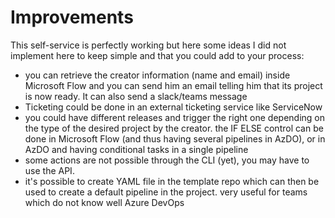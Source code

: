 # Improvements

This self-service is perfectly working but here some ideas I did not implement here to keep simple and that you could add to your process:

- you can retrieve the creator information (name and email) inside Microsoft Flow and you can send him an email telling him that its project is now ready. It can also send a slack/teams message
- Ticketing could be done in an external ticketing service like ServiceNow
- you could have different releases and trigger the right one depending on the type of the desired project by the creator. the IF ELSE control can be done in Microsoft Flow (and thus having several pipelines in AzDO), or in AzDO and having conditional tasks in a single pipeline
- some actions are not possible through the CLI (yet), you may have to use the API.
- it's possible to create YAML file in the template repo which can then be used to create a default pipeline in the project. very useful for teams which do not know well Azure DevOps
